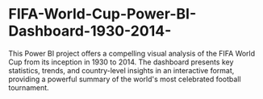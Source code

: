 # FIFA-World-Cup-Power-BI-Dashboard-1930-2014-
This Power BI project offers a compelling visual analysis of the FIFA World Cup from its inception in 1930 to 2014. The dashboard presents key statistics, trends, and country-level insights in an interactive format, providing a powerful summary of the world's most celebrated football tournament.
